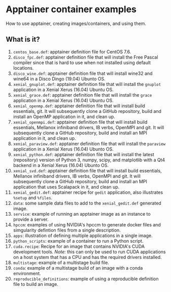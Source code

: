# Apptainer container examples

How to use apptainer, creating images/containers, and using them.

## What is it?
1. `centos_base.def`: apptainer definition file for CentOS 7.6.
1. `disco_fpc.def`: apptainer definition file that will install the Free
   Pascal compiler since that is hard to use when not installed using
   default locations.
1. `disco_wine.def`: apptainer definition file that will install wine32
   and wine64 in a Disco Dingo (19.04) Ubunto OS.  
1. `xenial_gnuplot.def`: apptainer definition file that will install the
   `gnuplot` application in a Xenial Xerus (16.04) Ubuntu OS.
1. `xenial_grace.def`: apptainer definition file that will install the
   `grace` application in a Xenial Xerus (16.04) Ubuntu OS.
1. `xenial_openmp.def`: apptainer definition file that will install
    build essentials, git.  It will subsequently clone a GitHub repository,
    build and install an OpenMP application in it, and clean up.
1. `xenial_openmpi.def`: apptainer definition file that will install
    build essentials, Mellanox infiniband drivers, IB verbs, OpenMPI and
    git.  It will subsequently clone a GitHub repository, build and
    install an MPI application in it, and clean up.
1. `xenial_paraview.def`: apptainer definition file that will install the
    `paraview` application in a Xenial Xerus (16.04) Ubunto OS.
1. `xenial_python.def`: apptainer definition file that will install the
    latest (repository) version of Python 3, numpy, scipy, and matplotlib
    with a Qt4 backend in a Xenial Xerus (16.04) Ubunto OS.
1. `xenial_svd.def`: apptainer definition file that will install
    build essentials, Mellanox infiniband drivers, IB verbs, OpenMPI and
    git.  It will subsequently clone a GitHub repository, build and
    install an MPI application that uses Scalapack in it, and clean up.
1. `xenial_gedit.def`: apptainer recipe for `gedit` application, also
    illustrates `%setup` and `%files`.
1. `data`: some sample data files to add to the `xenial_gedit.def`
    generated image.
1. `service`: example of running an apptainer image as an instance
    to provide a server.
1. `hpccm`: examples of using NVIDIA's hpccm to generate docker files and
   simgularity defintion files from a single description.
1. `apps`: illustration of defining multiple applications in a single
   image.
1. `python_scripts`: example of a container to run a Python script.
1. `cuda.recipe`: Recipe for an image that contains NVIDIA's CUDA
   development tools.  *Note:* this can only be used to run CUDA
   applications on a host system that has a CPU and has the required
   drivers installed.
1. `multistage`: example of a multistage build file.
1. `conda`: example of a multistage build of an image with a conda
   environment.
1. `reproducible_definitions`: example of using a reproducible definition
   file to build an image.
